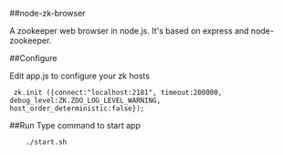 ##node-zk-browser

A zookeeper web browser in node.js. It's based on express and node-zookeeper.

##Configure

Edit app.js to configure your zk hosts

     zk.init ({connect:"localhost:2181", timeout:200000, debug_level:ZK.ZOO_LOG_LEVEL_WARNING, host_order_deterministic:false});

##Run
Type command to start app

        ./start.sh
